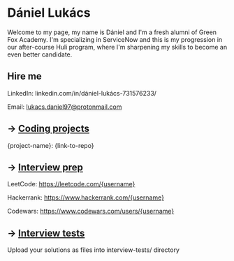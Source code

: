 # Dániel Lukács

Welcome to my page, my name is Dániel and I'm a fresh alumni of Green Fox Academy. I'm specializing in ServiceNow and this is my progression in our after-course Huli program, where I'm sharpening my skills to become an even better candidate.

## Hire me
LinkedIn: linkedin.com/in/dániel-lukács-731576233/

Email: lukacs.daniel97@protonmail.com

## &rarr; [Coding projects](https://github.com/green-fox-academy/definitions/tree/master/project-phase/huli/coding-projects)
{project-name}: {link-to-repo}

## &rarr; [Interview prep](https://github.com/green-fox-academy/teaching-materials/tree/master/interview)
LeetCode: https://leetcode.com/{username}

Hackerrank: https://www.hackerrank.com/{username}

Codewars: https://www.codewars.com/users/{username}

## &rarr; [Interview tests](https://github.com/green-fox-academy/teaching-materials/tree/master/project-phase/tech-interview-tests)
Upload your solutions as files into interview-tests/ directory


